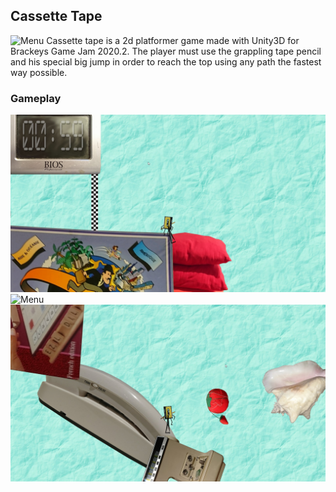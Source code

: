 ## Cassette Tape
![Menu](./Images/menu.jpg)
Cassette tape is a 2d platformer game made with Unity3D for Brackeys Game Jam 2020.2.
The player must use the grappling tape pencil and his special big jump in order to reach the top using any path the fastest way possible.
### Gameplay
![Menu](./Images/gameplay1.jpg)
![Menu](./Images/gameplay2.jpg)
![Menu](./Images/gameplay3.jpg)
